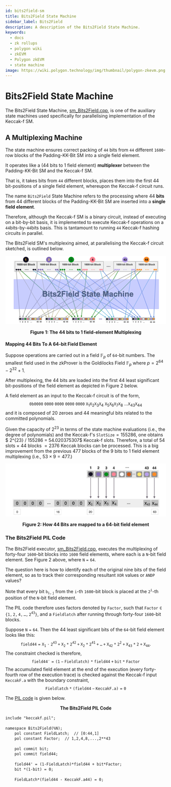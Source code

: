 ```yaml
---
id: bits2field-sm
title: Bits2Field State Machine
sidebar_label: Bits2Field
description: A description of the Bits2Field State Machine.
keywords:
  - docs
  - zk rollups
  - polygon wiki
  - zkEVM
  - Polygon zkEVM
  - state machine
image: https://wiki.polygon.technology/img/thumbnail/polygon-zkevm.png
---
```


# Bits2Field State Machine

The Bits2Field State Machine, [sm_Bits2Field.cpp](https://github.com/0xPolygonHermez/zkevm-prover/blob/main/src/sm/bits2field/bits2field_executor.cpp), is one of the auxiliary state machines used specifically for parallelising implementation of the Keccak-f SM.



## A Multiplexing Machine

The state machine ensures correct packing of $\mathtt{44}$ bits from $\mathtt{44}$ different $\mathtt{1600}$-row blocks of the Padding-KK-Bit SM into a single field element.

It operates like a (44 bits to 1 field element) **multiplexer** between the Padding-KK-Bit SM and the Keccak-f SM. 

That is, it takes bits from $\mathtt{44}$ different blocks, places them into the first 44 bit-positions of a single field element, whereupon the Keccak-f circuit runs. 

The name $\texttt{Bits2Field}$ State Machine refers to the processing where $44$ **bits** from $44$ different blocks of the Padding-KK-Bit SM are inserted into a **single field element**.

Therefore, although the Keccak-f SM is a binary circuit, instead of executing on a bit-by-bit basis, it is implemented to execute Keccak-f operations on a $\mathtt{44}$bits-by-$\mathtt{44}$bits basis. This is tantamount to running $\mathtt{44}$ Keccak-f hashing circuits in parallel.

The Bits2Field SM's multiplexing aimed, at parallelising the Keccak-f circuit sketched, is outlined below. 



![Figure 1: The 44 bits to 1 field-element Multiplexing](figures/01b2f-44-2-one-multiplex.png)

<div align="center"><b> Figure 1: The 44 bits to 1 field-element Multiplexing </b></div>



#### Mapping 44 Bits To A 64-bit Field Element

Suppose operations are carried out in a field $\mathbb{F}_p$ of $\mathtt{64}$-bit numbers. The smallest field used in the zkProver is the Goldilocks Field  $\mathbb{F}_p$  where $p = 2^{64} - 2^{32}+1$.

After multiplexing, the 44 bits are loaded into the first 44 least significant bit-positions of the field element as depicted in Figure 2 below.

A field element as an input to the Keccak-f circuit is of the form,
$$
\mathtt{0b}\mathtt{0000\ 0000\ 0000\ 0000\ 0000}\ \mathtt{X}_1 \mathtt{X}_2 \mathtt{X}_3 \mathtt{X}_4\ \mathtt{X}_5 \mathtt{X}_6 \mathtt{X}_7 \mathtt{X}_8\ \dots \mathtt{X}_{43} \mathtt{X}_{44}
\text{ }
$$
and it is composed of 20 zeroes and 44 meaningful bits related to the committed polynomials.

Given the capacity of $2^{23}$ in terms of the state machine evaluations (i.e., the degree of polynomials) and the Keccak-f's $\texttt{SlotSize} = 155286$, one obtains $ 2^{23} / 155286 = 54.020375307$ Keccak-f slots. Therefore, a total of $54$ slots $\times$ $44$ blocks $= 2376$ Keccak blocks can be processed. This is a big improvement from the previous $477$ blocks of the 9 bits to 1 field element multiplexing (i.e., $53 \times 9 = 477$.)

![Figure 2: 44 Bits mapped to a 64-bit field element](figures/02b2f-44-bits-to-64bit-fe.png)

<div align="center"><b> Figure 2: How 44 Bits are mapped to a 64-bit field element </b></div>



### The Bits2Field PIL Code

The Bits2Field executor, [sm_Bits2Field.cpp](https://github.com/0xPolygonHermez/zkevm-prover/blob/main/src/sm/bits2field/bits2field_executor.cpp), executes the multiplexing of forty-four $\mathtt{1600}$-bit blocks into $\mathtt{1600}$ field elements, where each is a $\mathtt{N}$-bit field element. See Figure 2 above, where $\mathtt{N = 64}$.

The question here is how to identify each of the original nine bits of the field element, so as to track their corresponding resultant $\mathtt{XOR}$ values or $\mathtt{ANDP}$ values? 

Note that every bit $\mathtt{b_{i,j}}$ from the $\mathtt{i}$-th $\mathtt{1600}$-bit block is placed at the $\mathtt{2^{i}}$-th position of the $\mathtt{N}$-bit field element.

The PIL code therefore uses factors denoted by $\mathtt{Factor}$, such that $\mathtt{Factor \in \{ 1, 2, 4, \dots , 2^{43} \}}$, and a $\mathtt{Fieldlatch}$ after running through forty-four $\mathtt{1600}$-bit blocks.

Suppose $\mathtt{N = 64}$. Then the 44 least significant bits of the $\mathtt{64}$-bit field element looks like this: 
$$
\mathtt{field44 = X_1 \cdot 2^{43} + X_2*2^{42} + X_2*2^{41} + \dots + X_{42}*2^2 + X_{43}*2 + X_{44}}.
$$
The constraint checked is therefore,
$$
\mathtt{field44' = (1-Fieldlatch)*field44 + bit*Factor}
$$
The accumulated field element at the end of the execution (every forty-fourth row of the execution trace) is checked against the Keccak-f input $\mathtt{KeccakF.a}$ with the boundary constraint,
$$
\mathtt{Fieldlatch*(field44 - KeccakF.a) = 0}
$$

The [PIL code](https://github.com/0xPolygonHermez/zkevm-proverjs/blob/develop/pil/bits2field.pil) is given below.

<div align="center"><b> The Bits2Field PIL Code </b></div>

```pil
include "keccakf.pil";

namespace Bits2Field(%N);
    pol constant FieldLatch;  // [0:44,1]
    pol constant Factor;  // 1,2,4,8,...,2**43

    pol commit bit;
    pol commit field44;

    field44' = (1-FieldLatch)*field44 + bit*Factor;
    bit *(1-bit) = 0;

    FieldLatch*(field44 - KeccakF.a44) = 0;
```


